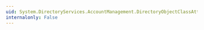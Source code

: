 ```yaml
---
uid: System.DirectoryServices.AccountManagement.DirectoryObjectClassAttribute.#ctor(System.String)
internalonly: False
---
```

